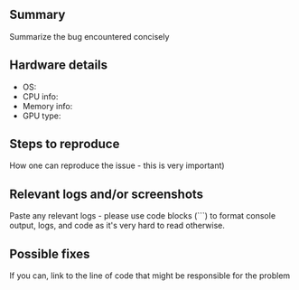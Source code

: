 ## Summary

Summarize the bug encountered concisely

## Hardware details

- OS:
- CPU info:
- Memory info:
- GPU type:


## Steps to reproduce

How one can reproduce the issue - this is very important)


## Relevant logs and/or screenshots

Paste any relevant logs - please use code blocks (```) to format console
output, logs, and code as it's very hard to read otherwise.


## Possible fixes

If you can, link to the line of code that might be responsible for the
problem
